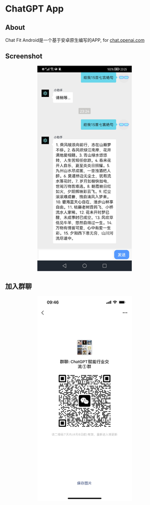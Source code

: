 # ChatGPT App

## About

Chat Fit Android是一个基于安卓原生编写的APP, for [chat.openai.com](https://chat.openai.com)

## Screenshot

<div align="center">
<img src="./docs/assets/Screenshot_Pixel6pro.jpg" width="300"  />
</div>

## 加入群聊

<div align="center">
<img src="./docs/assets/CC1F74937309CF3B3B03DB31A170C3D8.png" width="300"  />
</div>

